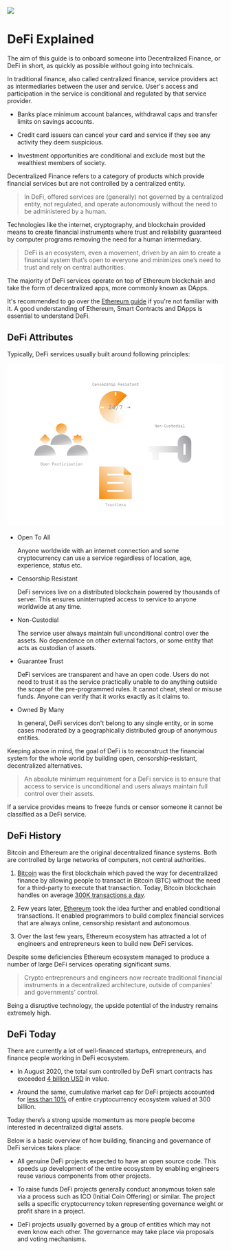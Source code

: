 ![](https://raw.githubusercontent.com/horizontalsystems/blockchain-crypto-guides/master/defi/images/defi-Main-l.png)

# DeFi Explained

The aim of this guide is to onboard someone into Decentralized Finance, or DeFi in short, as quickly as possible without going into technicals.

In traditional finance, also called centralized finance, service providers act as intermediaries between the user and service. User's access and participation in the service is conditional and regulated by that service provider. 

- Banks place minimum account balances, withdrawal caps and transfer limits on savings accounts.

- Credit card issuers can cancel your card and service if they see any activity they deem suspicious. 

- Investment opportunities are conditional and exclude most but the wealthiest members of society.

Decentralized Finance refers to a category of products which provide financial services but are not controlled by a centralized entity.

> In DeFi, offered services are (generally) not governed by a centralized entity, not regulated, and operate autonomously without the need to be administered by a human.

Technologies like the internet, cryptography, and blockchain provided means to create financial instruments where trust and reliability guaranteed by computer programs removing the need for a human intermediary.

> DeFi is an ecosystem, even a movement, driven by an aim to create a financial system that’s open to everyone and minimizes one’s need to trust and rely on central authorities.

The majority of DeFi services operate on top of Ethereum blockchain and take the form of decentralized apps, more commonly known as DApps. 

It's recommended to go over the [Ethereum guide](/guides/token_guides/ethereum.md) if you're not familiar with it. A good understanding of Ethereum, Smart Contracts and DApps is essential to understand DeFi.

## DeFi Attributes

Typically, DeFi services usually built around following principles:

![](./images/defi-attributes-l.png)

- Open To All

    Anyone worldwide with an internet connection and some cryptocurrency can use a service regardless of location, age, experience, status etc. 
    
- Censorship Resistant

    DeFi services live on a distributed blockchain powered by thousands of server. This ensures uninterrupted access to service to anyone worldwide at any time.

- Non-Custodial

    The service user always maintain full unconditional control over the assets. No dependence on other external factors, or some entity that acts as custodian of assets.
    
- Guarantee Trust

    DeFi services are transparent and have an open code. Users do not need to trust it as the service practically unable to do anything outside the scope of the pre-programmed rules. It cannot cheat, steal or misuse funds. Anyone can verify that it works exactly as it claims to.

- Owned By Many

    In general, DeFi services don't belong to any single entity, or in some cases moderated by a geographically distributed group of anonymous entities.

Keeping above in mind, the goal of DeFi is to reconstruct the financial system for the whole world by building open, censorship-resistant, decentralized alternatives.

> An absolute minimum requirement for a DeFi service is to ensure that access to service is unconditional and users always maintain full control over their assets.

If a service provides means to freeze funds or censor someone it cannot be classified as a DeFi service.
    
## DeFi History

Bitcoin and Ethereum are the original decentralized finance systems. Both are controlled by large networks of computers, not central authorities. 

1. [Bitcoin](/guides/token_guides/bitcoin.md) was the first blockchain which paved the way for decentralized finance by allowing people to transact in Bitcoin (BTC) without the need for a third-party to execute that transaction. Today, Bitcoin blockchain handles on average [300K transactions a day](https://bitinfocharts.com/comparison/bitcoin-transactions.html#1y).

2. Few years later, [Ethereum](/guides/token_guides/ethereum.md) took the idea further and enabled conditional transactions. It enabled programmers to build complex financial services that are always online, censorship resistant and autonomous. 

3. Over the last few years, Ethereum ecosystem has attracted a lot of engineers and entrepreneurs keen to build new DeFi services. 

Despite some deficiencies Ethereum ecosystem managed to produce a number of large DeFi services operating significant sums. 

> Crypto entrepreneurs and engineers now recreate traditional financial instruments in a decentralized architecture, outside of companies’ and governments’ control.

Being a disruptive technology, the upside potential of the industry remains extremely high.

## DeFi Today

There are currently a lot of well-financed startups, entrepreneurs, and finance people working in DeFi ecosystem.

- In August 2020, the total sum controlled by DeFi smart contracts has exceeded [4 billion USD](https://news.bitcoin.com/total-value-locked-in-defi-surpasses-4-billion-eth-up-over-70-last-30-days/) in value.

- Around the same, cumulative market cap for DeFi projects accounted for [less than 10%](https://defimarketcap.io) of entire cryptocurrency ecosystem valued at 300 billion.

Today there’s a strong upside momentum as more people become interested in decentralized digital assets.

Below is a basic overview of how building, financing and governance of DeFi services takes place:

- All genuine DeFi projects expected to have an open source code. This speeds up development of the entire ecosystem by enabling engineers reuse various components from other projects.
        
- To raise funds DeFi projects generally conduct anonymous token sale via a process such as ICO (Initial Coin Offering) or similar. The project sells a specific cryptocurrency token representing governance weight or profit share in a project. 

- DeFi projects usually governed by a group of entities which may not even know each other. The governance may take place via proposals and voting mechanisms.